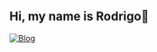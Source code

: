 ## Hi, my name is Rodrigo👋

[![Blog](https://img.shields.io/badge/Gmail-D14836?style=for-the-badge&logo=gmail&logoColor=white)](https://google.com)

